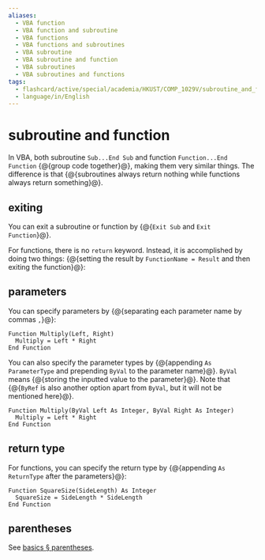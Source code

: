 ```yaml
---
aliases:
  - VBA function
  - VBA function and subroutine
  - VBA functions
  - VBA functions and subroutines
  - VBA subroutine
  - VBA subroutine and function
  - VBA subroutines
  - VBA subroutines and functions
tags:
  - flashcard/active/special/academia/HKUST/COMP_1029V/subroutine_and_function
  - language/in/English
---
```


# subroutine and function

In VBA, both subroutine `Sub...End Sub` and function `Function...End Function` {@{group code together}@}, making them very similar things. The difference is that {@{subroutines always return nothing while functions always return something}@}. <!--SR:!2025-01-25,278,330!2024-12-16,224,310-->

## exiting

You can exit a subroutine or function by {@{`Exit Sub` and `Exit Function`}@}. <!--SR:!2024-12-03,218,310-->

For functions, there is no `return` keyword. Instead, it is accomplished by doing two things: {@{setting the result by `FunctionName = Result` and then exiting the function}@}: <!--SR:!2026-08-19,694,330-->

## parameters

You can specify parameters by {@{separating each parameter name by commas `,`}@}: <!--SR:!2027-01-03,799,330-->

```VB
Function Multiply(Left, Right)
  Multiply = Left * Right
End Function
```

You can also specify the parameter types by {@{appending `As ParameterType` and prepending `ByVal` to the parameter name}@}. `ByVal` means {@{storing the inputted value to the parameter}@}. Note that {@{`ByRef` is also another option apart from `ByVal`, but it will not be mentioned here}@}. <!--SR:!2024-11-27,77,290!2026-01-14,489,310!2025-02-18,296,330-->

```VB
Function Multiply(ByVal Left As Integer, ByVal Right As Integer)
  Multiply = Left * Right
End Function
```

## return type

For functions, you can specify the return type by {@{appending `As ReturnType` after the parameters}@}: <!--SR:!2024-11-19,203,310-->

```VB
Function SquareSize(SideLength) As Integer
  SquareSize = SideLength * SideLength
End Function
```

## parentheses

See [basics § parentheses](basics.md#parentheses).
